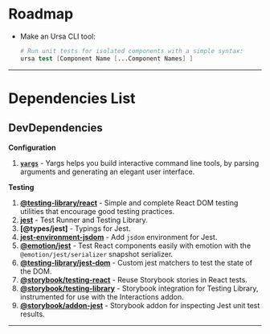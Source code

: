 # Roadmap

- Make an Ursa CLI tool:

  ```s
  # Run unit tests for isolated components with a simple syntax:
  ursa test [Component Name [...Component Names] ]
  ```

---

# Dependencies List

## DevDependencies

**Configuration**

1. **[`yargs`](https://www.npmjs.com/package/yargs)** - Yargs helps you build
   interactive command line tools, by parsing arguments and generating an
   elegant user interface.

**Testing**

1. **[@testing-library/react](https://www.npmjs.com/package/@testing-library/react)** -
   Simple and complete React DOM testing utilities that encourage good testing
   practices.
2. **[jest](https://www.npmjs.com/package/jest)** - Test Runner and Testing
   Library.
3. **[@types/jest]** - Typings for Jest.
4. **[jest-environment-jsdom](https://www.npmjs.com/package/jest-environment-jsdom)** -
   Add `jsdom` environment for Jest.
5. **[@emotion/jest](https://www.npmjs.com/package/@emotion/jest)** - Test React
   components easily with emotion with the `@emotion/jest/serializer` snapshot
   serializer.
6. **[@testing-library/jest-dom](https://www.npmjs.com/package/@testing-library/jest-dom)** -
   Custom jest matchers to test the state of the DOM.
7. **[@storybook/testing-react](https://www.npmjs.com/package/@storybook/testing-react)** -
   Reuse Storybook stories in React tests.
8. **[@storybook/testing-library](https://www.npmjs.com/package/@testing-library/jest-dom)** -
   Storybook integration for Testing Library, instrumented for use with the
   Interactions addon.
9. **[@storybook/addon-jest](https://www.npmjs.com/package/@testing-library/addon-jest)** -
   Storybook addon for inspecting Jest unit test results.

---
